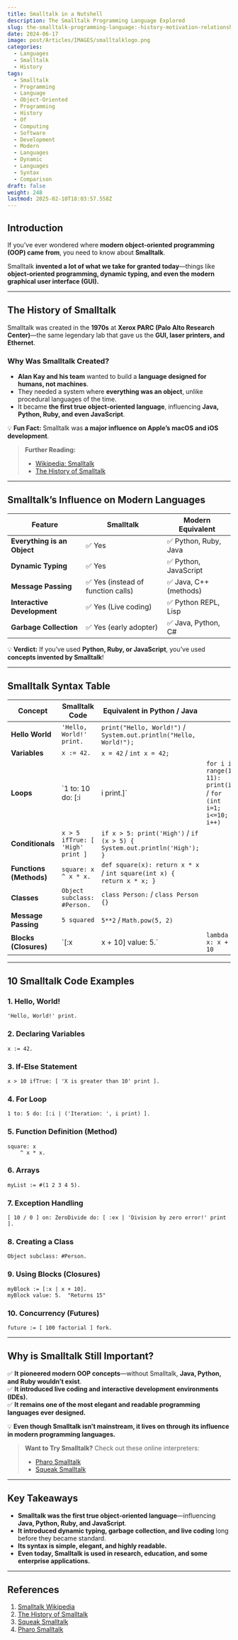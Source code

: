 ```yaml
---
title: Smalltalk in a Nutshell
description: The Smalltalk Programming Language Explored
slug: the-smalltalk-programming-language:-history-motivation-relationship-to-modern-languages-and-10-code-examples
date: 2024-06-17
image: post/Articles/IMAGES/smalltalklogo.png
categories:
  - Languages
  - Smalltalk
  - History
tags:
  - Smalltalk
  - Programming
  - Language
  - Object-Oriented
  - Programming
  - History
  - Of
  - Computing
  - Software
  - Development
  - Modern
  - Languages
  - Dynamic
  - Languages
  - Syntax
  - Comparison
draft: false
weight: 248
lastmod: 2025-02-10T18:03:57.558Z
---
```

<!--
# The Smalltalk Programming Language: History, Motivation, Relationship to Modern Languages, and 10 Code Examples
-->

## Introduction

If you've ever wondered where **modern object-oriented programming (OOP) came from**, you need to know about **Smalltalk**.

Smalltalk **invented a lot of what we take for granted today**—things like **object-oriented programming, dynamic typing, and even the modern graphical user interface (GUI).**

<!--

This article explores:  

- The **history and motivation** behind Smalltalk.  
- How it influenced **modern programming languages**.  
- **10 real code examples** of Smalltalk in action.  
- A **table of Smalltalk syntax** compared to modern languages.  
-->

***

## The History of Smalltalk

Smalltalk was created in the **1970s** at **Xerox PARC (Palo Alto Research Center)**—the same legendary lab that gave us the **GUI, laser printers, and Ethernet**.

### **Why Was Smalltalk Created?**

* **Alan Kay and his team** wanted to build a **language designed for humans, not machines**.
* They needed a system where **everything was an object**, unlike procedural languages of the time.
* It became **the first true object-oriented language**, influencing **Java, Python, Ruby, and even JavaScript**.

💡 **Fun Fact:** Smalltalk was **a major influence on Apple’s macOS and iOS development**.

> **Further Reading:**
>
> * [Wikipedia: Smalltalk](https://en.wikipedia.org/wiki/Smalltalk)
> * [The History of Smalltalk](http://worrydream.com/EarlyHistoryOfSmalltalk/)

***

## Smalltalk’s Influence on Modern Languages

| Feature                     | Smalltalk                         | Modern Equivalent     |
| --------------------------- | --------------------------------- | --------------------- |
| **Everything is an Object** | ✅ Yes                             | ✅ Python, Ruby, Java  |
| **Dynamic Typing**          | ✅ Yes                             | ✅ Python, JavaScript  |
| **Message Passing**         | ✅ Yes (instead of function calls) | ✅ Java, C++ (methods) |
| **Interactive Development** | ✅ Yes (Live coding)               | ✅ Python REPL, Lisp   |
| **Garbage Collection**      | ✅ Yes (early adopter)             | ✅ Java, Python, C#    |

💡 **Verdict:** If you’ve used **Python, Ruby, or JavaScript**, you’ve used **concepts invented by Smalltalk**!

***

## Smalltalk Syntax Table

| Concept                 | Smalltalk Code                   | Equivalent in Python / Java                                              |                                                                 |
| ----------------------- | -------------------------------- | ------------------------------------------------------------------------ | --------------------------------------------------------------- |
| **Hello World**         | `'Hello, World!' print.`         | `print("Hello, World!")` / `System.out.println("Hello, World!");`        |                                                                 |
| **Variables**           | `x := 42.`                       | `x = 42` / `int x = 42;`                                                 |                                                                 |
| **Loops**               | \`1 to: 10 do: \[:i              | i print.]\`                                                              | `for i in range(1, 11): print(i)` / `for (int i=1; i<=10; i++)` |
| **Conditionals**        | `x > 5 ifTrue: [ 'High' print ]` | `if x > 5: print('High')` / `if (x > 5) { System.out.println('High'); }` |                                                                 |
| **Functions (Methods)** | `square: x ^ x * x.`             | `def square(x): return x * x` / `int square(int x) { return x * x; }`    |                                                                 |
| **Classes**             | `Object subclass: #Person.`      | `class Person:` / `class Person {}`                                      |                                                                 |
| **Message Passing**     | `5 squared`                      | `5**2` / `Math.pow(5, 2)`                                                |                                                                 |
| **Blocks (Closures)**   | \`\[:x                           | x + 10] value: 5.\`                                                      | `lambda x: x + 10`                                              |

***

## 10 Smalltalk Code Examples

### **1. Hello, World!**

```smalltalk
'Hello, World!' print.
```

### **2. Declaring Variables**

```smalltalk
x := 42.
```

### **3. If-Else Statement**

```smalltalk
x > 10 ifTrue: [ 'X is greater than 10' print ].
```

### **4. For Loop**

```smalltalk
1 to: 5 do: [:i | ('Iteration: ', i print) ].
```

### **5. Function Definition (Method)**

```smalltalk
square: x
    ^ x * x.
```

### **6. Arrays**

```smalltalk
myList := #(1 2 3 4 5).
```

### **7. Exception Handling**

```smalltalk
[ 10 / 0 ] on: ZeroDivide do: [ :ex | 'Division by zero error!' print ].
```

### **8. Creating a Class**

```smalltalk
Object subclass: #Person.
```

### **9. Using Blocks (Closures)**

```smalltalk
myBlock := [:x | x + 10].
myBlock value: 5.  "Returns 15"
```

### **10. Concurrency (Futures)**

```smalltalk
future := [ 100 factorial ] fork.
```

***

## Why is Smalltalk Still Important?

✅ **It pioneered modern OOP concepts**—without Smalltalk, **Java, Python, and Ruby wouldn’t exist**.\
✅ **It introduced live coding and interactive development environments (IDEs).**\
✅ **It remains one of the most elegant and readable programming languages ever designed.**

💡 **Even though Smalltalk isn’t mainstream, it lives on through its influence in modern programming languages.**

> **Want to Try Smalltalk?** Check out these online interpreters:
>
> * [Pharo Smalltalk](https://pharo.org/)
> * [Squeak Smalltalk](https://squeak.org/)

***

## Key Takeaways

* **Smalltalk was the first true object-oriented language**—influencing **Java, Python, Ruby, and JavaScript**.
* **It introduced dynamic typing, garbage collection, and live coding** long before they became standard.
* **Its syntax is simple, elegant, and highly readable.**
* **Even today, Smalltalk is used in research, education, and some enterprise applications.**

***

## References

1. [Smalltalk Wikipedia](https://en.wikipedia.org/wiki/Smalltalk)
2. [The History of Smalltalk](http://worrydream.com/EarlyHistoryOfSmalltalk/)
3. [Squeak Smalltalk](https://squeak.org/)
4. [Pharo Smalltalk](https://pharo.org/)
